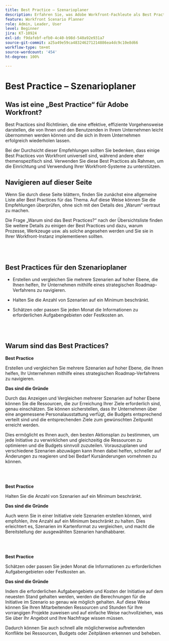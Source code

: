 ```yaml
---
title: Best Practice – Szenarioplaner
description: Erfahren Sie, was Adobe Workfront-Fachleute als Best Practices für das Tool „Szenarioplaner“ empfehlen.
feature: Workfront Scenario Planner
role: Admin, Leader, User
level: Beginner
jira: KT-10924
exl-id: f9dafebf-efb0-4c40-b98d-540a92e931a7
source-git-commit: a25a49e59ca483246271214886ea4dc9c10e8d66
workflow-type: tm+mt
source-wordcount: '454'
ht-degree: 100%

---
```


# Best Practice – Szenarioplaner

## Was ist eine „Best Practice“ für Adobe Workfront?

Best Practices sind Richtlinien, die eine effektive, effiziente Vorgehensweise darstellen, die von Ihnen und den Benutzenden in Ihrem Unternehmen leicht übernommen werden können und die sich in Ihrem Unternehmen erfolgreich wiederholen lassen.

Bei der Durchsicht dieser Empfehlungen sollten Sie bedenken, dass einige Best Practices von Workfront universell sind, während andere eher themenspezifisch sind. Verwenden Sie diese Best Practices als Rahmen, um die Einrichtung und Verwendung Ihrer Workfront-Systeme zu unterstützen.

## Navigieren auf dieser Seite

Wenn Sie durch diese Seite blättern, finden Sie zunächst eine allgemeine Liste aller Best Practices für das Thema. Auf diese Weise können Sie die Empfehlungen überprüfen, ohne sich mit den Details des „Warum“ vertraut zu machen.

Die Frage „Warum sind das Best Practices?“ nach der Übersichtsliste finden Sie weitere Details zu einigen der Best Practices und dazu, warum Prozesse, Werkzeuge usw. als solche angesehen werden und Sie sie in Ihrer Workfront-Instanz implementieren sollten.

</br>
</br>

## Best Practices für den Szenarioplaner

* Erstellen und vergleichen Sie mehrere Szenarien auf hoher Ebene, die Ihnen helfen, Ihr Unternehmen mithilfe eines strategischen Roadmap-Verfahrens zu navigieren.

* Halten Sie die Anzahl von Szenarien auf ein Minimum beschränkt.

* Schätzen oder passen Sie jeden Monat die Informationen zu erforderlichen Aufgabengebieten oder Festkosten an.

</br>
</br>

## Warum sind das Best Practices?

**Best Practice**

Erstellen und vergleichen Sie mehrere Szenarien auf hoher Ebene, die Ihnen helfen, Ihr Unternehmen mithilfe eines strategischen Roadmap-Verfahrens zu navigieren.



**Das sind die Gründe**

Durch das Anzeigen und Vergleichen mehrerer Szenarien auf hoher Ebene können Sie die Ressourcen, die zur Erreichung Ihrer Ziele erforderlich sind, genau einschätzen. Sie können sicherstellen, dass Ihr Unternehmen über eine angemessene Personalausstattung verfügt, die Budgets entsprechend verteilt sind und die entsprechenden Ziele zum gewünschten Zeitpunkt erreicht werden.



Dies ermöglicht es Ihnen auch, den besten Aktionsplan zu bestimmen, um jede Initiative zu verwirklichen und gleichzeitig die Ressourcen zu optimieren und die Budgets sinnvoll zuzuteilen. Vorauszuplanen und verschiedene Szenarien abzuwägen kann Ihnen dabei helfen, schneller auf Änderungen zu reagieren und bei Bedarf Kursänderungen vornehmen zu können.

</br>
</br>

**Best Practice**

Halten Sie die Anzahl von Szenarien auf ein Minimum beschränkt.



**Das sind die Gründe**

Auch wenn Sie in einer Initiative viele Szenarien erstellen können, wird empfohlen, ihre Anzahl auf ein Minimum beschränkt zu halten. Dies erleichtert es, Szenarien im Kartenformat zu vergleichen, und macht die Bereitstellung der ausgewählten Szenarien handhabbarer.

</br>
</br>

**Best Practice**

Schätzen oder passen Sie jeden Monat die Informationen zu erforderlichen Aufgabengebieten oder Festkosten an.

**Das sind die Gründe**

Indem die erforderlichen Aufgabengebiete und Kosten der Initiative auf dem neuesten Stand gehalten werden, werden die Berechnungen für die Initiative im Szenario so genau wie möglich gehalten. Auf diese Weise können Sie Ihren Mitarbeitenden Ressourcen und Stunden für Ihre vorrangigen Projekte zuweisen und auf einfache Weise nachvollziehen, was Sie über Ihr Angebot und Ihre Nachfrage wissen müssen.



Dadurch können Sie auch schnell alle möglicherweise auftretenden Konflikte bei Ressourcen, Budgets oder Zeitplänen erkennen und beheben.
